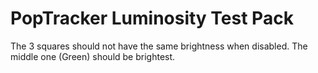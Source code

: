 # PopTracker Luminosity Test Pack

The 3 squares should not have the same brightness when disabled. The middle one (Green) should be brightest.
